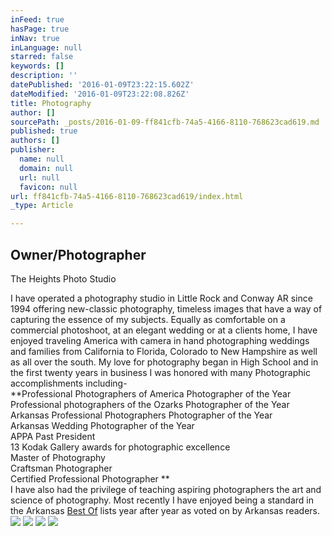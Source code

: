 ```yaml
---
inFeed: true
hasPage: true
inNav: true
inLanguage: null
starred: false
keywords: []
description: ''
datePublished: '2016-01-09T23:22:15.602Z'
dateModified: '2016-01-09T23:22:08.826Z'
title: Photography
author: []
sourcePath: _posts/2016-01-09-ff841cfb-74a5-4166-8110-768623cad619.md
published: true
authors: []
publisher:
  name: null
  domain: null
  url: null
  favicon: null
url: ff841cfb-74a5-4166-8110-768623cad619/index.html
_type: Article

---
```

## Owner/Photographer   
The Heights Photo Studio

I have operated a photography studio in Little Rock and Conway AR since 1994 offering new-classic photography, timeless images that have a way of capturing the essence of my subjects.  Equally as comfortable on a commercial photoshoot, at an elegant wedding or at a clients home, I have enjoyed traveling America with camera in hand photographing weddings and families from California to Florida,  Colorado to New Hampshire as well as all over the south. My love for photography began in High School and in the first twenty years in business I was honored with many Photographic accomplishments including-   
**Professional Photographers of America Photographer of the Year   
Professional photographers of the Ozarks Photographer of the Year  
Arkansas Professional Photographers Photographer of the Year  
Arkansas Wedding Photographer of the Year  
APPA Past President  
13 Kodak Gallery awards for photographic excellence  
Master of Photography   
Craftsman Photographer   
Certified Professional Photographer **  
I have also had the privilege of teaching aspiring photographers the art and science of photography.  Most recently I have enjoyed being a standard in the Arkansas [Best Of][0] lists year after year as voted on by Arkansas readers.
![](https://the-grid-user-content.s3-us-west-2.amazonaws.com/a62214d0-2f00-4b61-b5ff-7914c96e61f7.jpg)
![](https://the-grid-user-content.s3-us-west-2.amazonaws.com/af5187d8-0193-4469-946f-6d6f766da28c.jpg)
![](https://the-grid-user-content.s3-us-west-2.amazonaws.com/11ba01e5-1ccc-49aa-879c-f083202b516d.jpg)
![](https://the-grid-user-content.s3-us-west-2.amazonaws.com/e1a39f30-7d11-4b6f-a0e4-3fec41271ab5.jpg)

[0]: http://arkansaslife.com/readers-choice/